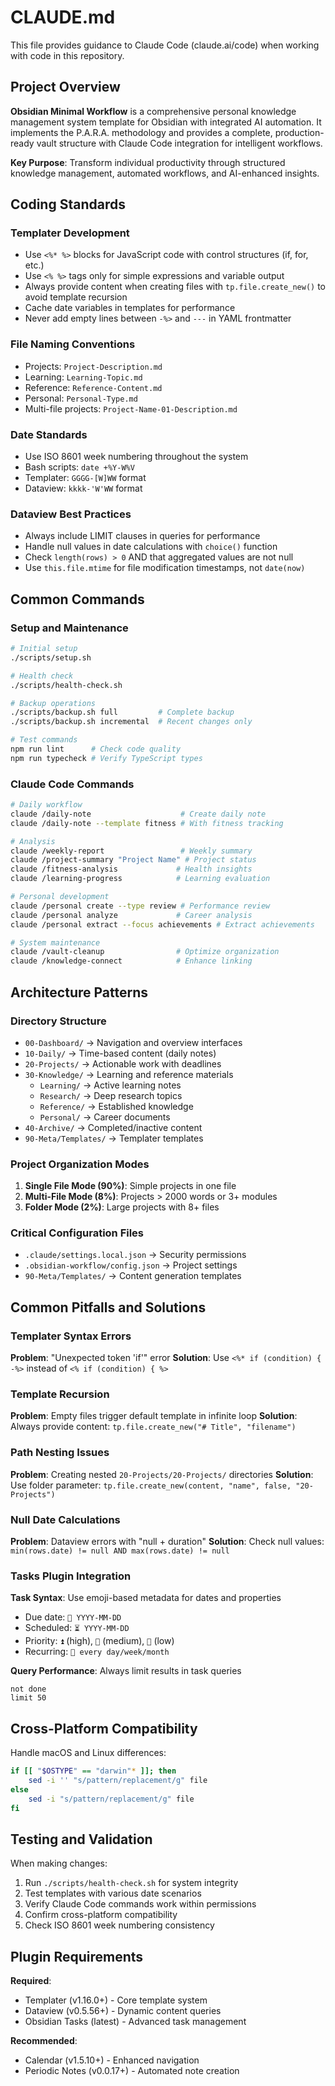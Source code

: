 # CLAUDE.md

This file provides guidance to Claude Code (claude.ai/code) when working with code in this repository.

## Project Overview

**Obsidian Minimal Workflow** is a comprehensive personal knowledge management system template for Obsidian with integrated AI automation. It implements the P.A.R.A. methodology and provides a complete, production-ready vault structure with Claude Code integration for intelligent workflows.

**Key Purpose**: Transform individual productivity through structured knowledge management, automated workflows, and AI-enhanced insights.

## Coding Standards

### Templater Development
- Use `<%* %>` blocks for JavaScript code with control structures (if, for, etc.)
- Use `<% %>` tags only for simple expressions and variable output
- Always provide content when creating files with `tp.file.create_new()` to avoid template recursion
- Cache date variables in templates for performance
- Never add empty lines between `-%>` and `---` in YAML frontmatter

### File Naming Conventions
- Projects: `Project-Description.md`
- Learning: `Learning-Topic.md`
- Reference: `Reference-Content.md`
- Personal: `Personal-Type.md`
- Multi-file projects: `Project-Name-01-Description.md`

### Date Standards
- Use ISO 8601 week numbering throughout the system
- Bash scripts: `date +%Y-W%V`
- Templater: `GGGG-[W]WW` format
- Dataview: `kkkk-'W'WW` format

### Dataview Best Practices
- Always include LIMIT clauses in queries for performance
- Handle null values in date calculations with `choice()` function
- Check `length(rows) > 0` AND that aggregated values are not null
- Use `this.file.mtime` for file modification timestamps, not `date(now)`

## Common Commands

### Setup and Maintenance
```bash
# Initial setup
./scripts/setup.sh

# Health check
./scripts/health-check.sh

# Backup operations
./scripts/backup.sh full         # Complete backup
./scripts/backup.sh incremental  # Recent changes only

# Test commands
npm run lint      # Check code quality
npm run typecheck # Verify TypeScript types
```

### Claude Code Commands
```bash
# Daily workflow
claude /daily-note                    # Create daily note
claude /daily-note --template fitness # With fitness tracking

# Analysis
claude /weekly-report                 # Weekly summary
claude /project-summary "Project Name" # Project status
claude /fitness-analysis             # Health insights
claude /learning-progress            # Learning evaluation

# Personal development
claude /personal create --type review # Performance review
claude /personal analyze             # Career analysis
claude /personal extract --focus achievements # Extract achievements

# System maintenance
claude /vault-cleanup                # Optimize organization
claude /knowledge-connect            # Enhance linking
```

## Architecture Patterns

### Directory Structure
- `00-Dashboard/` → Navigation and overview interfaces
- `10-Daily/` → Time-based content (daily notes)
- `20-Projects/` → Actionable work with deadlines
- `30-Knowledge/` → Learning and reference materials
  - `Learning/` → Active learning notes
  - `Research/` → Deep research topics
  - `Reference/` → Established knowledge
  - `Personal/` → Career documents
- `40-Archive/` → Completed/inactive content
- `90-Meta/Templates/` → Templater templates

### Project Organization Modes
1. **Single File Mode (90%)**: Simple projects in one file
2. **Multi-File Mode (8%)**: Projects > 2000 words or 3+ modules
3. **Folder Mode (2%)**: Large projects with 8+ files

### Critical Configuration Files
- `.claude/settings.local.json` → Security permissions
- `.obsidian-workflow/config.json` → Project settings
- `90-Meta/Templates/` → Content generation templates

## Common Pitfalls and Solutions

### Templater Syntax Errors
**Problem**: "Unexpected token 'if'" error
**Solution**: Use `<%* if (condition) { -%>` instead of `<% if (condition) { %>`

### Template Recursion
**Problem**: Empty files trigger default template in infinite loop
**Solution**: Always provide content: `tp.file.create_new("# Title", "filename")`

### Path Nesting Issues
**Problem**: Creating nested `20-Projects/20-Projects/` directories
**Solution**: Use folder parameter: `tp.file.create_new(content, "name", false, "20-Projects")`

### Null Date Calculations
**Problem**: Dataview errors with "null + duration"
**Solution**: Check null values: `min(rows.date) != null AND max(rows.date) != null`

### Tasks Plugin Integration
**Task Syntax**: Use emoji-based metadata for dates and properties
- Due date: `📅 YYYY-MM-DD`
- Scheduled: `⏳ YYYY-MM-DD`
- Priority: `⏫` (high), `🔼` (medium), `🔽` (low)
- Recurring: `🔁 every day/week/month`

**Query Performance**: Always limit results in task queries
```tasks
not done
limit 50
```

## Cross-Platform Compatibility

Handle macOS and Linux differences:
```bash
if [[ "$OSTYPE" == "darwin"* ]]; then
    sed -i '' "s/pattern/replacement/g" file
else
    sed -i "s/pattern/replacement/g" file
fi
```

## Testing and Validation

When making changes:
1. Run `./scripts/health-check.sh` for system integrity
2. Test templates with various date scenarios
3. Verify Claude Code commands work within permissions
4. Confirm cross-platform compatibility
5. Check ISO 8601 week numbering consistency

## Plugin Requirements

**Required**:
- Templater (v1.16.0+) - Core template system
- Dataview (v0.5.56+) - Dynamic content queries
- Obsidian Tasks (latest) - Advanced task management

**Recommended**:
- Calendar (v1.5.10+) - Enhanced navigation
- Periodic Notes (v0.0.17+) - Automated note creation